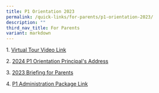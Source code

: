```yaml
---
title: P1 Orientation 2023
permalink: /quick-links/for-parents/p1-orientation-2023/
description: ""
third_nav_title: For Parents
variant: markdown
---
```

1. [Virtual Tour Video Link](https://drive.google.com/file/d/1YKU-r0zOSsOoB7q99BJCGzuQ-x7TFYPd/view)

2. [2024 P1 Orientation Principal's Address](https://drive.google.com/file/d/1JsGhizrOP7nQ6OxQzpJc4Htho7rJEyJU/view?usp=sharing)

3. [2023 Briefing for Parents](/files/Briefing%20for%20Parents%20on%2011%20Nov%202022.pdf)

4. [P1 Administration Package Link](https://go.gov.sg/shps-p1information)